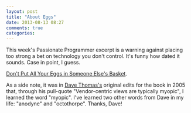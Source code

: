 ```yaml
---
layout: post
title: "About Eggs"
date: 2013-08-13 08:27
comments: true
categories:
---
```

This week's Passionate Programmer excerpt is a warning against placing too strong a bet on technology you don't control. It's funny how dated it sounds. Case in point, I guess.

<a href="http://chadfowler.com/passionate-programmer/eggs.html">Don't Put All Your Eggs in Someone Else's Basket</a>.

As a side note, it was in <a href="http://pragdave.pragprog.com">Dave Thomas's</a> original edits for the book in 2005 that, through his pull-quote "Vendor-centric views are typically myopic", I learned the word "myopic". I've learned two other words from Dave in my life: "anodyne" and "octothorpe". Thanks, Dave!
